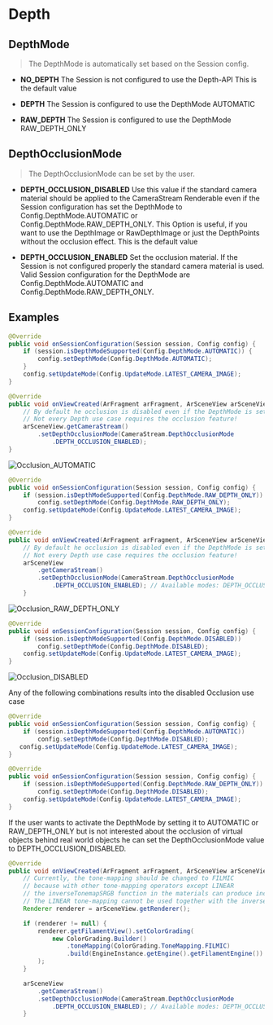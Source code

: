 # Depth


## DepthMode
> The DepthMode is automatically set based on the Session config.

- **NO_DEPTH**
The Session is not configured to use the Depth-API
This is the default value

- **DEPTH**
The Session is configured to use the DepthMode AUTOMATIC

- **RAW_DEPTH**
The Session is configured to use the DepthMode RAW_DEPTH_ONLY


## DepthOcclusionMode
> The DepthOcclusionMode can be set by the user.

- **DEPTH_OCCLUSION_DISABLED**
Use this value if the standard camera material should be applied to the CameraStream Renderable even if the Session configuration has set the DepthMode to Config.DepthMode.AUTOMATIC or Config.DepthMode.RAW_DEPTH_ONLY. This Option is useful, if you want to use the DepthImage or RawDepthImage or just the DepthPoints without the occlusion effect.
This is the default value

- **DEPTH_OCCLUSION_ENABLED**
Set the occlusion material. If the Session is not configured properly the standard camera material is used. Valid Session configuration for the DepthMode are Config.DepthMode.AUTOMATIC and Config.DepthMode.RAW_DEPTH_ONLY.


## Examples

```java
@Override
public void onSessionConfiguration(Session session, Config config) {
    if (session.isDepthModeSupported(Config.DepthMode.AUTOMATIC)) {
        config.setDepthMode(Config.DepthMode.AUTOMATIC);
    }
    config.setUpdateMode(Config.UpdateMode.LATEST_CAMERA_IMAGE);
}

@Override
public void onViewCreated(ArFragment arFragment, ArSceneView arSceneView) {
    // By default he occlusion is disabled even if the DepthMode is set to AUTOMATIC or RAW_DEPTH_ONLY
    // Not every Depth use case requires the occlusion feature!
    arSceneView.getCameraStream()
        .setDepthOcclusionMode(CameraStream.DepthOcclusionMode
            .DEPTH_OCCLUSION_ENABLED);
}
```

![Occlusion_AUTOMATIC](https://user-images.githubusercontent.com/3974162/122067720-1a300100-cdf4-11eb-8af1-8969c0df1f3e.jpg)

```java
@Override
public void onSessionConfiguration(Session session, Config config) {
    if (session.isDepthModeSupported(Config.DepthMode.RAW_DEPTH_ONLY))
        config.setDepthMode(Config.DepthMode.RAW_DEPTH_ONLY);
    config.setUpdateMode(Config.UpdateMode.LATEST_CAMERA_IMAGE);
}

@Override
public void onViewCreated(ArFragment arFragment, ArSceneView arSceneView) {
    // By default he occlusion is disabled even if the DepthMode is set to AUTOMATIC or RAW_DEPTH_ONLY
    // Not every Depth use case requires the occlusion feature!
    arSceneView
        .getCameraStream()
        .setDepthOcclusionMode(CameraStream.DepthOcclusionMode
            .DEPTH_OCCLUSION_ENABLED); // Available modes: DEPTH_OCCLUSION_DISABLED, DEPTH_OCCLUSION_ENABLED
    }
```

![Occlusion_RAW_DEPTH_ONLY](https://user-images.githubusercontent.com/3974162/122067801-27e58680-cdf4-11eb-8568-92124a23d336.jpg)

```java
@Override
public void onSessionConfiguration(Session session, Config config) {
    if (session.isDepthModeSupported(Config.DepthMode.DISABLED))
        config.setDepthMode(Config.DepthMode.DISABLED);
    config.setUpdateMode(Config.UpdateMode.LATEST_CAMERA_IMAGE);
}
```

![Occlusion_DISABLED](https://user-images.githubusercontent.com/3974162/122067844-32078500-cdf4-11eb-8ed4-c667dea6933e.jpg)

Any of the following combinations results into the disabled Occlusion use case

```java
@Override
public void onSessionConfiguration(Session session, Config config) {
    if (session.isDepthModeSupported(Config.DepthMode.AUTOMATIC))
        config.setDepthMode(Config.DepthMode.DISABLED);
   config.setUpdateMode(Config.UpdateMode.LATEST_CAMERA_IMAGE);
}
```
```java
@Override
public void onSessionConfiguration(Session session, Config config) {
    if (session.isDepthModeSupported(Config.DepthMode.RAW_DEPTH_ONLY))
        config.setDepthMode(Config.DepthMode.DISABLED);
    config.setUpdateMode(Config.UpdateMode.LATEST_CAMERA_IMAGE);
}
```

If the user wants to activate the DepthMode by setting it to AUTOMATIC or RAW_DEPTH_ONLY but is not interested about the occlusion of virtual objects behind real world objects he can set the DepthOcclusionMode value to DEPTH_OCCLUSION_DISABLED. 

```java
@Override
public void onViewCreated(ArFragment arFragment, ArSceneView arSceneView) {
    // Currently, the tone-mapping should be changed to FILMIC
    // because with other tone-mapping operators except LINEAR
    // the inverseTonemapSRGB function in the materials can produce incorrect results.
    // The LINEAR tone-mapping cannot be used together with the inverseTonemapSRGB function.
    Renderer renderer = arSceneView.getRenderer();

    if (renderer != null) {
        renderer.getFilamentView().setColorGrading(
            new ColorGrading.Builder()
                .toneMapping(ColorGrading.ToneMapping.FILMIC)
                .build(EngineInstance.getEngine().getFilamentEngine())
        );
    }

    arSceneView
        .getCameraStream()
        .setDepthOcclusionMode(CameraStream.DepthOcclusionMode
            .DEPTH_OCCLUSION_ENABLED); // Available modes: DEPTH_OCCLUSION_DISABLED, DEPTH_OCCLUSION_ENABLED
    }
```